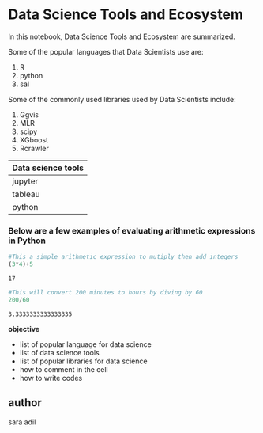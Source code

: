 # Data Science Tools and Ecosystem


In this notebook, Data Science Tools and Ecosystem are summarized.

Some of the popular languages that Data Scientists use are:
1. R
2. python
3. sal

Some of the commonly used libraries used by Data Scientists include:
1. Ggvis
2. MLR
3. scipy
4. XGboost
5. Rcrawler

|Data science tools|
|------------------|
|jupyter|
|tableau|
|python|

### Below are a few examples of evaluating arithmetic expressions in Python


```python
#This a simple arithmetic expression to mutiply then add integers
(3*4)+5
```




    17




```python
#This will convert 200 minutes to hours by diving by 60
200/60

```




    3.3333333333333335



__objective__
* list of popular language for data science
* list of data science tools
* list of popular libraries for data science
* how to comment in the cell
* how to write codes

## author
sara adil


```python

```
